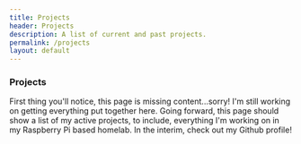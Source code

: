 ```yaml
---
title: Projects
header: Projects
description: A list of current and past projects.
permalink: /projects
layout: default
---
```


### Projects

First thing you'll notice, this page is missing content...sorry!  I'm still working on getting everything put together here.  Going forward, this page should show a list of 
my active projects, to include, everything I'm working on in my Raspberry Pi based homelab. In the interim, check out my Github profile!


